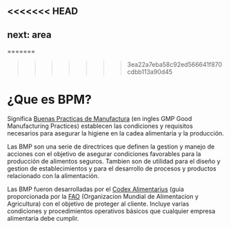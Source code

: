 <<<<<<< HEAD
---
next: area
---
=======
>>>>>>> 3ea22a7eba58c92ed566641f870cdbb113a90d45
# ¿Que es BPM?
Significa [Buenas Practicas de Manufactura](http://es.wikipedia.org/wiki/Buenas_practicas_de_fabricacion) (en ingles GMP Good Manufacturing Practices) establecen las condiciones y requisitos necesarios para asegurar la higiene en la cadea alimentaria y la producción.

Las BMP son una serie de directrices que definen la gestion y manejo de acciones con el objetivo de asegurar condiciones favorables para la producción de alimentos seguros. Tambien son de utilidad para el diseño y gestion de establecimientos y para el desarrollo de procesos y productos relacionado con la alimentación.

Las BMP fueron desarrolladas por el [Codex Alimentarius](https://es.wikipedia.org/wiki/Codex_Alimentarius) (guia proporcionada por la [FAO](https://es.wikipedia.org/wiki/Organizaci%C3%B3n_de_las_Naciones_Unidas_para_la_Alimentaci%C3%B3n_y_la_Agricultura) (Organizacion Mundial de Alimentacion y Agricultura) con el objetivo de proteger al cliente. Incluye varias condiciones y procedimientos operativos básicos que cualquier empresa alimentaria debe cumplir.

